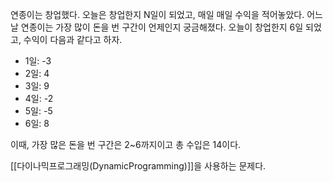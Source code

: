 연종이는 창업했다. 오늘은 창업한지 N일이 되었고, 매일 매일 수익을 적어놓았다.
어느 날 연종이는 가장 많이 돈을 번 구간이 언제인지 궁금해졌다.
오늘이 창업한지 6일 되었고, 수익이 다음과 같다고 하자.

- 1일: -3
- 2일: 4
- 3일: 9
- 4일: -2
- 5일: -5
- 6일: 8

이때, 가장 많은 돈을 번 구간은 2~6까지이고 총 수입은 14이다.

[[다이나믹프로그래밍(DynamicProgramming)]]을 사용하는 문제다.
